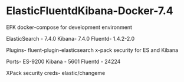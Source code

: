 # ElasticFluentdKibana-Docker-7.4
EFK docker-compose for development environment

ElasticSearch - 7.4.0
Kibana- 7.4.0
Fluentd- 1.4.2-2.0

Plugins-
fluent-plugin-elasticsearch
x-pack security for ES and Kibana

Ports- 
ES-9200
Kibana - 5601
Fluentd - 24224

XPack security creds- elastic/changeme
